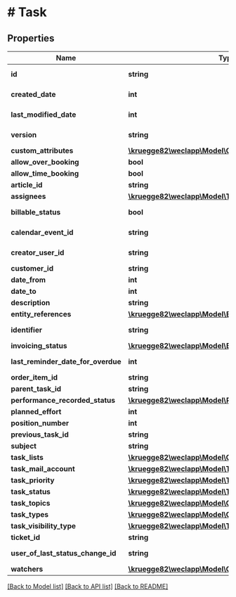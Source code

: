 # # Task

## Properties

Name | Type | Description | Notes
------------ | ------------- | ------------- | -------------
**id** | **string** |  | [optional] [readonly]
**created_date** | **int** |  | [optional] [readonly]
**last_modified_date** | **int** |  | [optional] [readonly]
**version** | **string** |  | [optional] [readonly]
**custom_attributes** | [**\kruegge82\weclapp\Model\CustomAttribute[]**](CustomAttribute.md) |  | [optional]
**allow_over_booking** | **bool** |  | [optional]
**allow_time_booking** | **bool** |  | [optional]
**article_id** | **string** |  | [optional]
**assignees** | [**\kruegge82\weclapp\Model\TaskAssignee[]**](TaskAssignee.md) |  | [optional]
**billable_status** | **bool** |  | [optional] [readonly]
**calendar_event_id** | **string** |  | [optional] [readonly]
**creator_user_id** | **string** |  | [optional] [readonly]
**customer_id** | **string** |  | [optional]
**date_from** | **int** |  | [optional]
**date_to** | **int** |  | [optional]
**description** | **string** |  | [optional]
**entity_references** | [**\kruegge82\weclapp\Model\EntityReference[]**](EntityReference.md) |  | [optional]
**identifier** | **string** |  | [optional] [readonly]
**invoicing_status** | [**\kruegge82\weclapp\Model\BillableInvoiceStatus**](BillableInvoiceStatus.md) |  | [optional]
**last_reminder_date_for_overdue** | **int** |  | [optional] [readonly]
**order_item_id** | **string** |  | [optional]
**parent_task_id** | **string** |  | [optional]
**performance_recorded_status** | [**\kruegge82\weclapp\Model\PerformanceRecordedStatus**](PerformanceRecordedStatus.md) |  | [optional]
**planned_effort** | **int** |  | [optional]
**position_number** | **int** |  | [optional]
**previous_task_id** | **string** |  | [optional]
**subject** | **string** |  | [optional]
**task_lists** | [**\kruegge82\weclapp\Model\OnlyId[]**](OnlyId.md) |  | [optional]
**task_mail_account** | [**\kruegge82\weclapp\Model\TaskMailAccount**](TaskMailAccount.md) |  | [optional]
**task_priority** | [**\kruegge82\weclapp\Model\TaskPriority**](TaskPriority.md) |  | [optional]
**task_status** | [**\kruegge82\weclapp\Model\TaskProgressStatus**](TaskProgressStatus.md) |  | [optional]
**task_topics** | [**\kruegge82\weclapp\Model\OnlyId[]**](OnlyId.md) |  | [optional]
**task_types** | [**\kruegge82\weclapp\Model\OnlyId[]**](OnlyId.md) |  | [optional]
**task_visibility_type** | [**\kruegge82\weclapp\Model\TaskVisibilityType**](TaskVisibilityType.md) |  | [optional]
**ticket_id** | **string** |  | [optional]
**user_of_last_status_change_id** | **string** |  | [optional] [readonly]
**watchers** | [**\kruegge82\weclapp\Model\OnlyId[]**](OnlyId.md) |  | [optional]

[[Back to Model list]](../../README.md#models) [[Back to API list]](../../README.md#endpoints) [[Back to README]](../../README.md)
